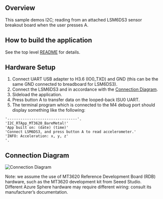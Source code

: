 ## Overview

This sample demos I2C; reading from an attached LSM6DS3 sensor breakout board
when the user presses A.

## How to build the application

See the top level [README](../README.md) for details.

## Hardware Setup

1. Connect UART USB adapter to H3.6 (IO0_TXD) and GND (this can be the same
   GND connected to breadboard for LSM6DS3).
2. Connect the LSM6DS3 and in accordance with the [Connection Diagram](Connection%20Diagram.png).
3. Sideload the application.
4. Press button A to transfer data on the looped-back ISU0 UART.
5. The terminal program which is connected to the M4 debug port should display
   something like the following:

```
'--------------------------------'.
'I2C_RTApp_MT3620_BareMetal!'
'App built on: (date) (time)'
'Connect LSM6DS3, and press button A to read accelerometer.'
'INFO: Acceleration: x, y, z'
'.
```

## Connection Diagram

![Connection Diagram](Connection%20Diagram.png)

Note: we assume the use of MT3620 Reference Development Board (RDB) hardware,
such as the MT3620 development kit from Seeed Studio. Different Azure Sphere
hardware may require different wiring: consult its manufacturer’s
documentation.
